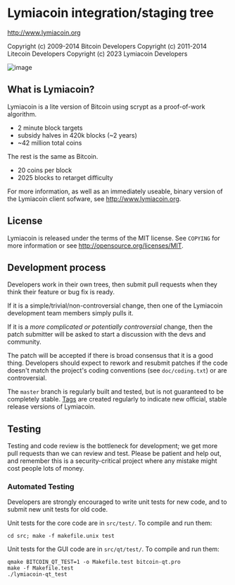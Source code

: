 Lymiacoin integration/staging tree
================================

http://www.lymiacoin.org

Copyright (c) 2009-2014 Bitcoin Developers
Copyright (c) 2011-2014 Litecoin Developers
Copyright (c) 2023 Lymiacoin Developers

![image](https://github.com/declick/lymiacoin/assets/36468501/afa48e53-7d28-4b5d-acc3-d5ef8afbff8b)

What is Lymiacoin?
----------------

Lymiacoin is a lite version of Bitcoin using scrypt as a proof-of-work algorithm.
 - 2 minute block targets
 - subsidy halves in 420k blocks (~2 years)
 - ~42 million total coins

The rest is the same as Bitcoin.
 - 20 coins per block
 - 2025 blocks to retarget difficulty

For more information, as well as an immediately useable, binary version of
the Lymiacoin client sofware, see http://www.lymiacoin.org.

License
-------

Lymiacoin is released under the terms of the MIT license. See `COPYING` for more
information or see http://opensource.org/licenses/MIT.

Development process
-------------------

Developers work in their own trees, then submit pull requests when they think
their feature or bug fix is ready.

If it is a simple/trivial/non-controversial change, then one of the Lymiacoin
development team members simply pulls it.

If it is a *more complicated or potentially controversial* change, then the patch
submitter will be asked to start a discussion with the devs and community.

The patch will be accepted if there is broad consensus that it is a good thing.
Developers should expect to rework and resubmit patches if the code doesn't
match the project's coding conventions (see `doc/coding.txt`) or are
controversial.

The `master` branch is regularly built and tested, but is not guaranteed to be
completely stable. [Tags](https://github.com/lymiacoin-project/lymiacoin/tags) are created
regularly to indicate new official, stable release versions of Lymiacoin.

Testing
-------

Testing and code review is the bottleneck for development; we get more pull
requests than we can review and test. Please be patient and help out, and
remember this is a security-critical project where any mistake might cost people
lots of money.

### Automated Testing

Developers are strongly encouraged to write unit tests for new code, and to
submit new unit tests for old code.

Unit tests for the core code are in `src/test/`. To compile and run them:

    cd src; make -f makefile.unix test

Unit tests for the GUI code are in `src/qt/test/`. To compile and run them:

    qmake BITCOIN_QT_TEST=1 -o Makefile.test bitcoin-qt.pro
    make -f Makefile.test
    ./lymiacoin-qt_test


